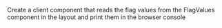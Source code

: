 Create a client component that reads the flag values from the FlagValues component in the layout and print them in the browser console
